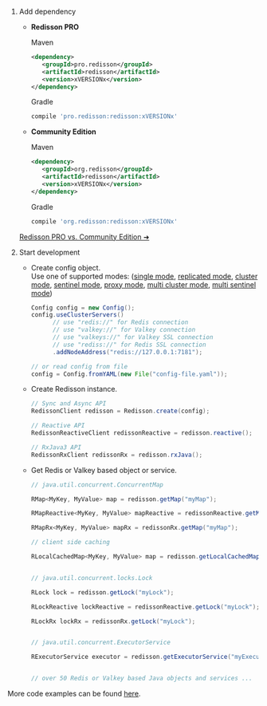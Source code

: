 1. Add dependency

    <div class="grid cards" markdown>

    -   **Redisson PRO**

        Maven

        ```xml
        <dependency>
           <groupId>pro.redisson</groupId>
           <artifactId>redisson</artifactId>
           <version>xVERSIONx</version>
        </dependency>  
        ```

        Gradle

        ```groovy
        compile 'pro.redisson:redisson:xVERSIONx'
        ```

    -   **Community Edition**

        Maven

        ```xml
        <dependency>
           <groupId>org.redisson</groupId>
           <artifactId>redisson</artifactId>
           <version>xVERSIONx</version>
        </dependency>  
        ```

        Gradle

        ```groovy
        compile 'org.redisson:redisson:xVERSIONx'
        ```

    </div>

    [Redisson PRO vs. Community Edition ➜](https://redisson.pro/feature-comparison.html)

2. Start development

    * Create config object.  
    Use one of supported modes: ([single mode](configuration.md/#single-mode),
    [replicated mode](configuration.md/#replicated-mode),
    [cluster mode](configuration.md/#cluster-mode),
    [sentinel mode](configuration.md/#sentinel-mode),
    [proxy mode](configuration.md/#proxy-mode),
    [multi cluster mode](configuration.md/#multi-cluster-mode), 
    [multi sentinel mode](configuration.md/#multi-sentinel-mode))
       ```java
       Config config = new Config();
       config.useClusterServers()
             // use "redis://" for Redis connection
             // use "valkey://" for Valkey connection
             // use "valkeys://" for Valkey SSL connection
             // use "rediss://" for Redis SSL connection
             .addNodeAddress("redis://127.0.0.1:7181");

       // or read config from file
       config = Config.fromYAML(new File("config-file.yaml")); 
       ```

    * Create Redisson instance.
       ```java
       // Sync and Async API
       RedissonClient redisson = Redisson.create(config);

       // Reactive API
       RedissonReactiveClient redissonReactive = redisson.reactive();

       // RxJava3 API
       RedissonRxClient redissonRx = redisson.rxJava();
       ```

    * Get Redis or Valkey based object or service.
       ```java
       // java.util.concurrent.ConcurrentMap

       RMap<MyKey, MyValue> map = redisson.getMap("myMap");

       RMapReactive<MyKey, MyValue> mapReactive = redissonReactive.getMap("myMap");

       RMapRx<MyKey, MyValue> mapRx = redissonRx.getMap("myMap");

       // client side caching

       RLocalCachedMap<MyKey, MyValue> map = redisson.getLocalCachedMap(LocalCachedMapOptions.<MyKey, MyValue>name("myMap"));


       // java.util.concurrent.locks.Lock

       RLock lock = redisson.getLock("myLock");

       RLockReactive lockReactive = redissonReactive.getLock("myLock");

       RLockRx lockRx = redissonRx.getLock("myLock");


       // java.util.concurrent.ExecutorService

       RExecutorService executor = redisson.getExecutorService("myExecutorService");


       // over 50 Redis or Valkey based Java objects and services ...
       ```

More code examples can be found [here](https://github.com/redisson/redisson-examples).